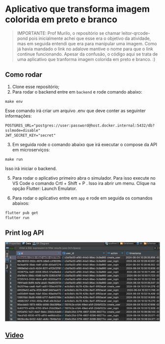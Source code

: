 # Aplicativo que transforma imagem colorida em preto e branco 

> IMPORTANTE: Prof Murilo, o repositório se chamar leitor-qrcode-pond pois inicialmente achei que esse era o objetivo da atividade, mas em seguida entendi que era para manipular uma imagem. Como já havia mandado o link no adalove mantive o nome para que o link continue funcionando. Apesar da confusão, o código aqui se trata de uma aplicativo que tranforma imagem colorida em preto e branco. :) 

## Como rodar

1. Clone esse repositório;
2. Para rodar o backend entre em `backend` e rode comando abaixo:

```
make env
```
Esse comando irá criar um arquivo .env que deve conter as seguinter informações:

```
POSTGRES_URL="postgres://user:password@host.docker.internal:5432/db?sslmode=disable"
JWT_SECRET_KEY="secret"
```
3. Em seguida rode o comando abaixo que irá executar o compose da API em microserviços:
```
make run
```
Isso irá iniciar o backend.

5. Para rodar o aplicativo primeiro abra o simulador. Para isso execute no VS Code o comando Crtl + Shift + P . Isso ira abrir um menu. Clique na opção Flutter: Launch Emulator.

4. Para rodar o aplicativo entre em `app` e rode em seguida os comandos abaixos:

```
flutter pub get
flutter run
```

## Print log API

![alt text](image.png)

## [Video](https://drive.google.com/file/d/1Mnxz7uUNzomAxMvgwsv9wpuCxuqjMEQ8)

